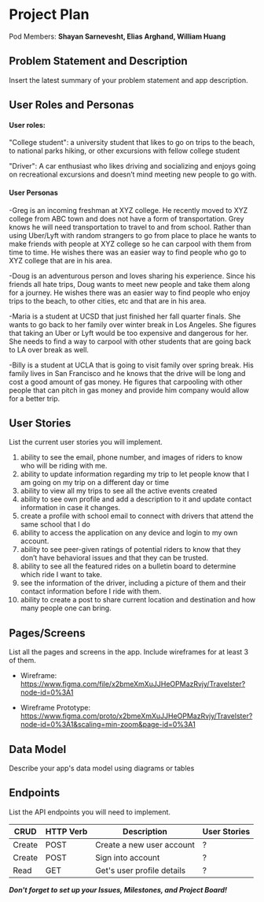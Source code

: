 # Project Plan

Pod Members: **Shayan Sarnevesht, Elias Arghand, William Huang**

## Problem Statement and Description

Insert the latest summary of your problem statement and app description.

## User Roles and Personas

#### User roles:
"College student": a university student that likes to go on trips to the beach, to national parks hiking, or other excursions with fellow college student

"Driver": A car enthusiast who likes driving and socializing and enjoys going on recreational excursions and doesn’t mind meeting new people to go with.
#### User Personas 
-Greg is an incoming freshman at XYZ college. He recently moved to XYZ college from ABC town and does not have a form of transportation. Grey knows he will need transportation to travel to and from school. Rather than using Uber/Lyft with random strangers to go from place to place he wants to make friends with people at XYZ college so he can carpool with them from time to time. He wishes there was an easier way to find people who go to XYZ college that are in his area.

-Doug is an adventurous person and loves sharing his experience. Since his friends all hate trips, Doug wants to meet new people and take them along for a journey. He wishes there was an easier way to find people who enjoy trips to the beach, to other cities, etc and that are in his area.

-Maria is a student at UCSD that just finished her fall quarter finals. She wants to go back to her family over winter break in Los Angeles. She figures that taking an Uber or Lyft would be too expensive and dangerous for her. She needs to find a way to carpool with other students that are going back to LA over break as well.

-Billy is a student at UCLA that is going to visit family over spring break. His family lives in San Francisco and he knows that the drive will be long and cost a good amount of gas money. He figures that carpooling with other people that can pitch in gas money and provide him company would allow for a better trip.

## User Stories

List the current user stories you will implement.

1. ability to see the email, phone number, and images of riders to know who will be riding with me.
2. ability to update information regarding my trip to let people know that I am going on my trip on a different day or time
3. ability to view all my trips to see all the active events created
4. ability to see own profile and add a description to it and update contact information in case it changes.
5. create a profile with school email to connect with drivers that attend the same school that I do
6. ability to access the application on any device and login to my own account.
7. ability to see peer-given ratings of potential riders to know that they don’t have behavioral issues and that they can be trusted.
8. ability to see all the featured rides on a bulletin board to determine which ride I want to take.
9. see the information of the driver, including a picture of them and their contact information before I ride with them.
10. ability to create a post to share current location and destination and how many people one can bring.

## Pages/Screens

List all the pages and screens in the app. Include wireframes for at least 3 of them.

- Wireframe: https://www.figma.com/file/x2bmeXmXuJJHeOPMazRvjy/Travelster?node-id=0%3A1

- Wireframe Prototype: https://www.figma.com/proto/x2bmeXmXuJJHeOPMazRvjy/Travelster?node-id=0%3A1&scaling=min-zoom&page-id=0%3A1

## Data Model

Describe your app's data model using diagrams or tables

## Endpoints

List the API endpoints you will need to implement.

| CRUD | HTTP Verb | Description | User Stories |
| ---- | --------- | ----------- | ------------ |
| Create | POST | Create a new user account | ? |
| Create | POST | Sign into account | ? |
| Read | GET | Get's user profile details | ? |


***Don't forget to set up your Issues, Milestones, and Project Board!***
